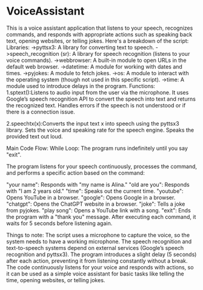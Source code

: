 # VoiceAssistant
This is a voice assistant application that listens to your speech, recognizes commands, and responds with appropriate actions such as speaking back text, opening websites, or telling jokes.
Here's a breakdown of the script:
Libraries:
->pyttsx3: A library for converting text to speech.
->speech_recognition (sr): A library for speech recognition (listens to your voice commands).
->webbrowser: A built-in module to open URLs in the default web browser.
->datetime: A module for working with dates and times.
->pyjokes: A module to fetch jokes.
->os: A module to interact with the operating system (though not used in this specific script).
->time: A module used to introduce delays in the program.
Functions:
  1.sptext():Listens to audio input from the user via the microphone.
It uses Google’s speech recognition API to convert the speech into text and returns the recognized text.
Handles errors if the speech is not understood or if there is a connection issue.


  2.speechtx(x):Converts the input text x into speech using the pyttsx3 library.
Sets the voice and speaking rate for the speech engine.
Speaks the provided text out loud.

Main Code Flow:
  While Loop:
  The program runs indefinitely until you say "exit".

  The program listens for your speech continuously, processes the command, and performs a specific action based on the command:
  
  "your name": Responds with "my name is Alina."
  "old are you": Responds with "I am 2 years old."
  "time": Speaks out the current time.
  "youtube": Opens YouTube in a browser.
  "google": Opens Google in a browser.
  "chatgpt": Opens the ChatGPT website in a browser.
  "joke": Tells a joke from pyjokes.
  "play song": Opens a YouTube link with a song.
  "exit": Ends the program with a "thank you" message.
  After executing each command, it waits for 5 seconds before listening again.

Things to note:
The script uses a microphone to capture the voice, so the system needs to have a working microphone.
The speech recognition and text-to-speech systems depend on external services (Google’s speech recognition and pyttsx3).
The program introduces a slight delay (5 seconds) after each action, preventing it from listening constantly without a break.
The code continuously listens for your voice and responds with actions, so it can be used as a simple voice assistant for basic tasks like telling the time, opening websites, or telling jokes.
